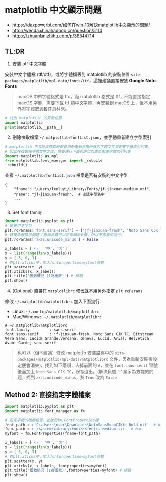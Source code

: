 # matplotlib 中文顯示問題

- https://daxpowerbi.com/如何在win-10解決matplotlib中文顯示的問題/
- http://wenda.chinahadoop.cn/question/5114
- https://zhuanlan.zhihu.com/p/38544714

## TL;DR

1. 安裝 otf 中文字體

安裝中文字體檔 (ttf/otf)，或將字體檔丟到 matplotlib 的安裝位置 `site-packages/matplotlib/mpl-data/fonts/ttf`，這裡建議直接安裝 __Google Noto Fonts__

> macOS 中的字體格式是 ttc，而 matplotlib 格式是 ttf，不能直接指定 macOS 字體，需要下載 ttf 類中文字體，再安裝到 macOS 上，但不用另外將字體放到套件資料夾。

```py
# 找出 matplotlib 的安裝位置
import matplotlib
print(matplotlib.__path__)
```

2. 刪除快取檔案 `~/.matplotlib/fontList.json`，並手動重新建立字型索引

```py
# matplotlib 不會每次啓動時都會自動重新掃描所有的字體文件並創建字體索引列表，
# 因此在複製完字體文件之後，需要運行下面的語句以重新創建字體索引列表
import matplotlib as mpl
from matplotlib.font_manager import _rebuild
_rebuild()
```

查看 `~/.matplotlib/fontList.json` 檔案是否有安裝的中文字型

```
{
    "fname": "/Users/leoluyi/Library/Fonts/jf-jinxuan-medium.otf",
    "name": "jf-jinxuan-fresh",  # 確認字型名字
    ...
}
```

3. Set font family

```py
import matplotlib.pyplot as plt
# 變更中文字型
plt.rcParams['font.sans-serif'] = ['jf-jinxuan-fresh', 'Noto Sans CJK TC']
# 修復負號顯示問題 (思源黑體可以正常顯示負號，所以不需要加這行)
plt.rcParams['axes.unicode_minus'] = False

x_labels = ['小', '中', '大']
x = list(range(len(x_labels)))
y = [-3, 0, 3]
# 在plt.xticks中，加入fontproperties=myfont參數
plt.scatter(x, y)
plt.xticks(x, x_labels)
plt.title('獲救情況 (1為獲救)') # 標題
plt.show()
```

4. (Optional) 直接在 `matplotlibrc` 修改就不用另外指定 `plt.rcParams`

修改 `~/.matplotlib/matplotlibrc` 加入下面幾行

- Linux: `~/.config/matplotlib/matplotlibrc`
- Mac/Windows: `~/.matplotlib/matplotlibrc`

```
# ~/.matplotlib/matplotlibrc
font.family         : sans-serif
font.sans-serif     : jf-jinxuan-fresh, Noto Sans CJK TC, Bitstream Vera Sans, Lucida Grande,Verdana, Geneva, Lucid, Arial, Helvetica, Avant Garde, sans-serif
```

> 也可以（但不建議）修改 matplotlib 安裝路徑中的 `site-packages/matplotlib/mpl-data/matplotlibrc` 文件，因為重新安裝後設定便會消失)，找到如下兩項，去掉前面的 `#`，並在 `font.sans-serif` 冒號後面加上 `Noto Sans CJK TC`，保存退出。(解決負號 '-' 顯示為方塊的問題：找到 `axes.unicode_minus`，將 `True` 改為 `False`

## Method 2: 直接指定字體檔案

```py
import matplotlib.pyplot as plt
import matplotlib.font_manager as fm

# 設定字體的檔案位置，並放到fm.FontProperties裡
font_path = r'C:\Users\user\Downloads\NotoSansMonoCJKtc-Bold.otf'  # Windows
font_path = r'/System/Library/Fonts/STHeiti Medium.ttc'  # Mac
myfont = fm.FontProperties(fname=font_path)

x_labels = ['小', '中', '大']
x = list(range(len(x_labels)))
y = [-3, 0, 3]
# 在plt.xticks中，加入fontproperties=myfont參數
plt.scatter(x, y)
plt.xticks(x, x_labels, fontproperties=myfont)
plt.title('獲救情況 (1為獲救)',fontproperties=myfont) # 標題
plt.show()
```

